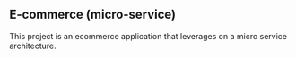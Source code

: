 ## E-commerce (micro-service)
This project is an ecommerce application that leverages on a micro service architecture.
